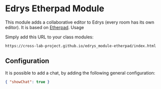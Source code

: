 # Edrys Etherpad Module

This module adds a collaborative editor to Edrys (every room has its own editor). It is based on [Etherpad](https://etherpad.org).
Usage

Simply add this URL to your class modules:

`https://cross-lab-project.github.io/edrys_module-etherpad/index.html`

## Configuration

It is possible to add a chat, by adding the following general configuration:

``` json
{ "showChat": true }
```